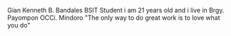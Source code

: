 Gian Kenneth B. Bandales BSIT Student i am 21 years old
and i live in Brgy. Payompon OCCi. Mindoro
"The only way to do great work is to love what you do"
